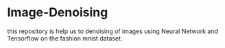 # Image-Denoising
this repository is help us to denoising of images using Neural Network and Tensorflow on the fashion mnist dataset.
